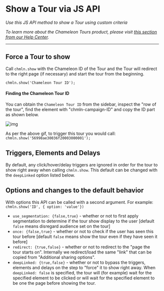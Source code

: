 # Show a Tour via JS API

*Use this JS API method to show a Tour using custom criteria*

*To learn more about the Chameleon Tours product, please visit [this section from our Help Center](https://help.trychameleon.com/en/collections/74747-tours).*

---



## Force a Tour to show

Call `chmln.show`  with the Chameleon ID of the Tour and the Tour will redirect to the right page (if necessary) and start the tour from the beginning.

```
chmln.show('Chameleon Tour ID');
```



#### Finding the Chameleon Tour ID

You can obtain the `Chameleon Tour ID` from the sidebar, inspect the "row of the tour", find the element with "chmln-campaign-ID" and copy the ID part as shown below. 

![img](https://downloads.intercomcdn.com/i/o/38502020/bacc2946cba493efdcbbc072/Find+tour+ID.gif)

As per the above gif, to trigger this tour you would call: `chmln.show('56998ae30036f20003000001');`



## Triggers, Elements and Delays

By default, any click/hover/delay triggers are ignored in order for the tour to show right away when calling `chmln.show`. This default can be changed with the `deepLinked`  option listed below.



## Options and changes to the default behavior

With options this API can be called with a second argument. For example: `chmln.show('ID', { option: 'value'})`

- `use_segmentation: {false,true}` - whether or not to first apply segmentation to determine if the tour show display to the user [default `false`  means disregard audience set on the tour]
- `once: {false,true}`  - whether or not to check if the user has seen this tour before [default `false`  means show the tour even if they have seen it before]
- `redirect: {true,false}` - whether or not to redirect to the "page the tour starts on". Internally we redirect/load the same "link" that can be copied from "Additional sharing options".
- `deepLinked: {true,false}` - whether or not to bypass the triggers, elements and delays on the step to "force" it to show right away. When `deepLinked: false` is specified, the tour will (for example) wait for the specified element to be clicked or will wait for the specified element to be one the page before showing the tour.
